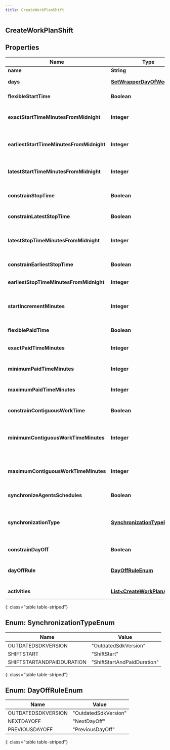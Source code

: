 ```yaml
---
title: CreateWorkPlanShift
---
```

## CreateWorkPlanShift


## Properties

| Name | Type | Description | Notes |
| ------------ | ------------- | ------------- | ------------- |
| **name** | <!----><!---->**String**<!----> | Name of the shift |  |
| **days** | <!----><!---->[**SetWrapperDayOfWeek**](SetWrapperDayOfWeek.html)<!----> | Days of the week applicable for this shift |  [optional] |
| **flexibleStartTime** | <!----><!---->**Boolean**<!----> | Whether the start time of the shift is flexible |  [optional] |
| **exactStartTimeMinutesFromMidnight** | <!----><!---->**Integer**<!----> | Exact start time of the shift defined as offset minutes from midnight. Used if flexibleStartTime == false |  [optional] |
| **earliestStartTimeMinutesFromMidnight** | <!----><!---->**Integer**<!----> | Earliest start time of the shift defined as offset minutes from midnight. Used if flexibleStartTime == true |  [optional] |
| **latestStartTimeMinutesFromMidnight** | <!----><!---->**Integer**<!----> | Latest start time of the shift defined as offset minutes from midnight. Used if flexibleStartTime == true |  [optional] |
| **constrainStopTime** | <!----><!---->**Boolean**<!----> | Whether the latest stop time constraint for the shift is enabled |  [optional] |
| **constrainLatestStopTime** | <!----><!---->**Boolean**<!----> | Whether the latest stop time constraint for the shift is enabled |  [optional] |
| **latestStopTimeMinutesFromMidnight** | <!----><!---->**Integer**<!----> | Latest stop time of the shift defined as offset minutes from midnight. Used if constrainStopTime == true |  [optional] |
| **constrainEarliestStopTime** | <!----><!---->**Boolean**<!----> | Whether the earliest stop time constraint for the shift is enabled |  [optional] |
| **earliestStopTimeMinutesFromMidnight** | <!----><!---->**Integer**<!----> | This is the earliest time a shift can end |  [optional] |
| **startIncrementMinutes** | <!----><!---->**Integer**<!----> | Increment in offset minutes that would contribute to different possible start times for the shift. Used if flexibleStartTime == true |  [optional] |
| **flexiblePaidTime** | <!----><!---->**Boolean**<!----> | Whether the paid time setting for the shift is flexible |  [optional] |
| **exactPaidTimeMinutes** | <!----><!---->**Integer**<!----> | Exact paid time in minutes configured for the shift. Used if flexiblePaidTime == false |  [optional] |
| **minimumPaidTimeMinutes** | <!----><!---->**Integer**<!----> | Minimum paid time in minutes configured for the shift. Used if flexiblePaidTime == true |  [optional] |
| **maximumPaidTimeMinutes** | <!----><!---->**Integer**<!----> | Maximum paid time in minutes configured for the shift. Used if flexiblePaidTime == true |  [optional] |
| **constrainContiguousWorkTime** | <!----><!---->**Boolean**<!----> | Whether the contiguous time constraint for the shift is enabled |  [optional] |
| **minimumContiguousWorkTimeMinutes** | <!----><!---->**Integer**<!----> | Minimum contiguous time in minutes configured for the shift. Used if constrainContiguousWorkTime == true |  [optional] |
| **maximumContiguousWorkTimeMinutes** | <!----><!---->**Integer**<!----> | Maximum contiguous time in minutes configured for the shift. Used if constrainContiguousWorkTime == true |  [optional] |
| **synchronizeAgentsSchedules** | <!----><!---->**Boolean**<!----> | Whether synchronization for agent is enabled |  [optional] |
| **synchronizationType** | [**SynchronizationTypeEnum**](#SynchronizationTypeEnum)<!----> | This constraint ensures that an agent starts each workday within a user-defined time threshold. Used if synchronizeAgentsSchedules == true |  [optional] |
| **constrainDayOff** | <!----><!---->**Boolean**<!----> | Whether day off rule is enabled |  [optional] |
| **dayOffRule** | [**DayOffRuleEnum**](#DayOffRuleEnum)<!----> | The day off rule for agents to have next day off or previous day off. used if constrainDayOff = true |  [optional] |
| **activities** | <!----><!---->[**List&lt;CreateWorkPlanActivity&gt;**](CreateWorkPlanActivity.html)<!----> | Activities configured for this shift |  [optional] |
{: class="table table-striped"}


<a name="SynchronizationTypeEnum"></a>

## Enum: SynchronizationTypeEnum

| Name | Value |
| ---- | ----- |
| OUTDATEDSDKVERSION | &quot;OutdatedSdkVersion&quot; |
| SHIFTSTART | &quot;ShiftStart&quot; |
| SHIFTSTARTANDPAIDDURATION | &quot;ShiftStartAndPaidDuration&quot; |
{: class="table table-striped"}


<a name="DayOffRuleEnum"></a>

## Enum: DayOffRuleEnum

| Name | Value |
| ---- | ----- |
| OUTDATEDSDKVERSION | &quot;OutdatedSdkVersion&quot; |
| NEXTDAYOFF | &quot;NextDayOff&quot; |
| PREVIOUSDAYOFF | &quot;PreviousDayOff&quot; |
{: class="table table-striped"}



